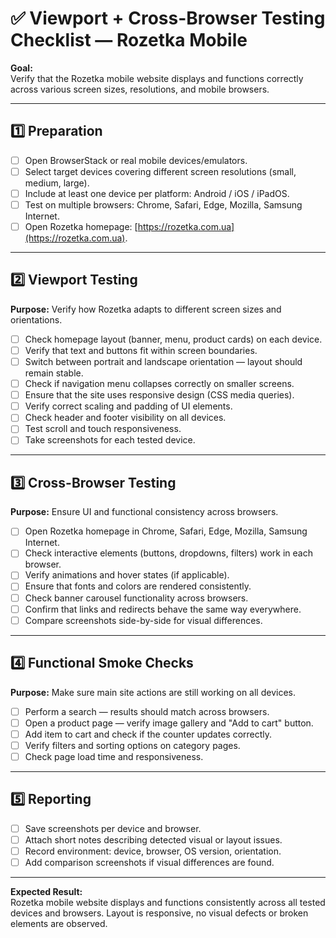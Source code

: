# ✅ Viewport + Cross-Browser Testing Checklist — Rozetka Mobile

**Goal:**  
Verify that the Rozetka mobile website displays and functions correctly across various screen sizes, resolutions, and mobile browsers.

---

## 1️⃣ Preparation
- [ ] Open BrowserStack or real mobile devices/emulators.  
- [ ] Select target devices covering different screen resolutions (small, medium, large).  
- [ ] Include at least one device per platform: Android / iOS / iPadOS.  
- [ ] Test on multiple browsers: Chrome, Safari, Edge, Mozilla, Samsung Internet.  
- [ ] Open Rozetka homepage: [https://rozetka.com.ua](https://rozetka.com.ua).  

---

## 2️⃣ Viewport Testing  
**Purpose:** Verify how Rozetka adapts to different screen sizes and orientations.  

- [ ] Check homepage layout (banner, menu, product cards) on each device.  
- [ ] Verify that text and buttons fit within screen boundaries.  
- [ ] Switch between portrait and landscape orientation — layout should remain stable.  
- [ ] Check if navigation menu collapses correctly on smaller screens.  
- [ ] Ensure that the site uses responsive design (CSS media queries).  
- [ ] Verify correct scaling and padding of UI elements.  
- [ ] Check header and footer visibility on all devices.  
- [ ] Test scroll and touch responsiveness.  
- [ ] Take screenshots for each tested device.  

---

## 3️⃣ Cross-Browser Testing 
**Purpose:** Ensure UI and functional consistency across browsers.  

- [ ] Open Rozetka homepage in Chrome, Safari, Edge, Mozilla, Samsung Internet.  
- [ ] Check interactive elements (buttons, dropdowns, filters) work in each browser.  
- [ ] Verify animations and hover states (if applicable).  
- [ ] Ensure that fonts and colors are rendered consistently.  
- [ ] Check banner carousel functionality across browsers.  
- [ ] Confirm that links and redirects behave the same way everywhere.  
- [ ] Compare screenshots side-by-side for visual differences.  

---

## 4️⃣ Functional Smoke Checks
**Purpose:** Make sure main site actions are still working on all devices.  

- [ ] Perform a search — results should match across browsers.  
- [ ] Open a product page — verify image gallery and "Add to cart" button.  
- [ ] Add item to cart and check if the counter updates correctly.  
- [ ] Verify filters and sorting options on category pages.  
- [ ] Check page load time and responsiveness.  

---

## 5️⃣ Reporting
- [ ] Save screenshots per device and browser.  
- [ ] Attach short notes describing detected visual or layout issues.  
- [ ] Record environment: device, browser, OS version, orientation.  
- [ ] Add comparison screenshots if visual differences are found.   

---

**Expected Result:**  
Rozetka mobile website displays and functions consistently across all tested devices and browsers. Layout is responsive, no visual defects or broken elements are observed.